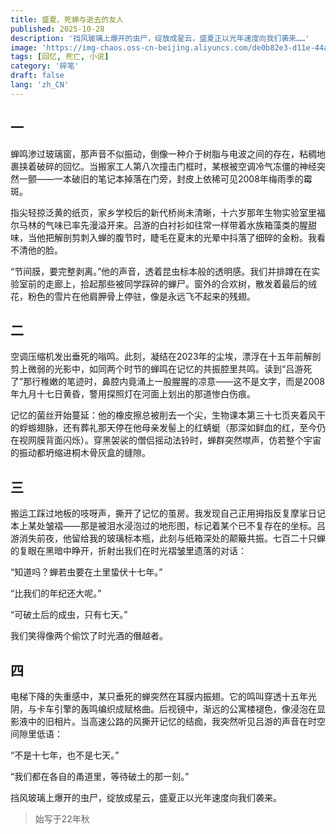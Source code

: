 ```yaml
---
title: 盛夏、死蝉与逝去的友人
published: 2025-10-28
description: '挡风玻璃上爆开的虫尸，绽放成星云，盛夏正以光年速度向我们袭来……'
image: 'https://img-chaos.oss-cn-beijing.aliyuncs.com/de0b82e3-d11e-44a2-b751-d47b6fbcc354.png'
tags: [回忆, 死亡, 小说]
category: '碎笔'
draft: false 
lang: 'zh_CN'
---
```


## 一

蝉鸣渗过玻璃窗，那声音不似振动，倒像一种介于树脂与电波之间的存在，粘稠地裹挟着破碎的回忆。当搬家工人第八次撞击门框时，某根被空调冷气冻僵的神经突然一颤——一本破旧的笔记本掉落在门旁，封皮上依稀可见2008年梅雨季的霉斑。

指尖轻掠泛黄的纸页，家乡学校后的新代桥尚未清晰，十六岁那年生物实验室里福尔马林的气味已率先漫溢开来。吕游的白衬衫如往常一样带着水族箱藻类的腥甜味，当他把解剖剪刺入蝉的腹节时，睫毛在夏末的光晕中抖落了细碎的金粉。我看不清他的脸。

“节间膜，要完整剥离。”他的声音，透着昆虫标本般的透明感。我们并排蹲在在实验室前的走廊上，拾起那些被同学踩碎的蝉尸。窗外的合欢树，散发着最后的绒花，粉色的雪片在他肩胛骨上停驻，像是永远飞不起来的残翅。

## 二

空调压缩机发出垂死的嗡鸣。此刻，凝结在2023年的尘埃，漂浮在十五年前解剖剪上微弱的光影中，如同两个时节的蝉鸣在记忆的共振腔里共鸣。读到“吕游死了”那行稚嫩的笔迹时，鼻腔内竟涌上一股腥腥的凉意——这不是文字，而是2008年九月十七日黄昏，警用探照灯在河面上划出的那道惨白伤痕。

记忆的菌丝开始蔓延：他的橡皮擦总被削去一个尖，生物课本第三十七页夹着风干的蜉蝣翅脉，还有葬礼那天停在他母亲发髻上的红蜻蜓（那深如鲜血的红，至今仍在视网膜背面闪烁）。穿黑袈裟的僧侣摇动法铃时，蝉群突然噤声，仿若整个宇宙的振动都坍缩进桐木骨灰盒的缝隙。

## 三

搬运工踩过地板的吱呀声，撕开了记忆的茧房。我发现自己正用拇指反复摩挲日记本上某处皱褶——那是被泪水浸泡过的地形图，标记着某个已不复存在的坐标。吕游消失前夜，他留给我的玻璃标本瓶，此刻与纸箱深处的颠簸共振。七百二十只蝉的复眼在黑暗中睁开，折射出我们在时光褶皱里遗落的对话：

“知道吗？蝉若虫要在土里蛰伏十七年。”

“比我们的年纪还大呢。”

“可破土后的成虫，只有七天。”

我们笑得像两个偷饮了时光酒的僭越者。  

## 四

电梯下降的失重感中，某只垂死的蝉突然在耳膜内振翅。它的鸣叫穿透十五年光阴，与卡车引擎的轰鸣编织成赋格曲。后视镜中，渐远的公寓楼褪色，像浸泡在显影液中的旧相片。当高速公路的风撕开记忆的结痂，我突然听见吕游的声音在时空间隙里低语：  

“不是十七年，也不是七天。”

“我们都在各自的甬道里，等待破土的那一刻。”  

挡风玻璃上爆开的虫尸，绽放成星云，盛夏正以光年速度向我们袭来。

> 始写于22年秋
